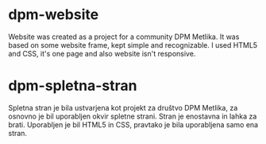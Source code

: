 # dpm-website
Website was created as a project for a community DPM Metlika. It was based on some website frame, kept simple and recognizable.
I used HTML5 and CSS, it's one page and also website isn't responsive.


# dpm-spletna-stran
Spletna stran je bila ustvarjena kot projekt za društvo DPM Metlika, za osnovno je bil uporabljen okvir spletne strani. Stran je enostavna in lahka za brati. Uporabljen je bil HTML5 in CSS, pravtako je bila uporabljena samo ena stran.
